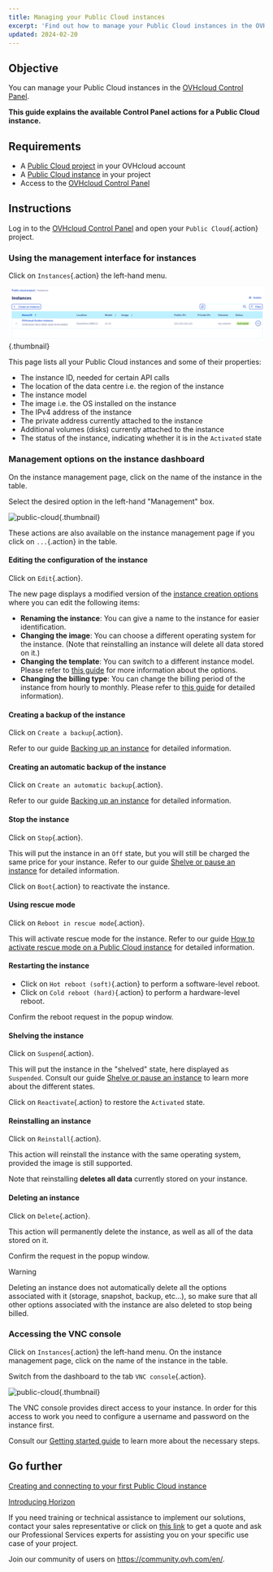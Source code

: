 ```yaml
---
title: Managing your Public Cloud instances
excerpt: 'Find out how to manage your Public Cloud instances in the OVHcloud Control Panel'
updated: 2024-02-20
---
```


## Objective

You can manage your Public Cloud instances in the [OVHcloud Control Panel](https://ca.ovh.com/auth/?action=gotomanager&from=https://www.ovh.com/asia/&ovhSubsidiary=asia).

**This guide explains the available Control Panel actions for a Public Cloud instance.**

## Requirements

- A [Public Cloud project](https://www.ovhcloud.com/asia/public-cloud/) in your OVHcloud account
- A [Public Cloud instance](/pages/public_cloud/compute/public-cloud-first-steps) in your project
- Access to the [OVHcloud Control Panel](https://ca.ovh.com/auth/?action=gotomanager&from=https://www.ovh.com/asia/&ovhSubsidiary=asia)

## Instructions

Log in to the [OVHcloud Control Panel](https://ca.ovh.com/auth/?action=gotomanager&from=https://www.ovh.com/asia/&ovhSubsidiary=asia) and open your `Public Cloud`{.action} project. 

### Using the management interface for instances

Click on `Instances`{.action} the left-hand menu. 

![public-cloud](images/compute-2024.png){.thumbnail}

This page lists all your Public Cloud instances and some of their properties:

- The instance ID, needed for certain API calls
- The location of the data centre i.e. the region of the instance
- The instance model
- The image i.e. the OS installed on the instance
- The IPv4 address of the instance
- The private address currently attached to the instance
- Additional volumes (disks) currently attached to the instance
- The status of the instance, indicating whether it is in the `Activated` state

### Management options on the instance dashboard

On the instance management page, click on the name of the instance in the table.

Select the desired option in the left-hand "Management" box.

![public-cloud](images/management.png){.thumbnail}

These actions are also available on the instance management page if you click on `...`{.action} in the table.

#### Editing the configuration of the instance

Click on `Edit`{.action}.

The new page displays a modified version of the [instance creation options](/pages/public_cloud/compute/public-cloud-first-steps) where you can edit the following items:

- **Renaming the instance**: You can give a name to the instance for easier identification.
- **Changing the image**: You can choose a different operating system for the instance. (Note that reinstalling an instance will delete all data stored on it.)
- **Changing the template**: You can switch to a different instance model. Please refer to [this guide](/pages/public_cloud/compute/public-cloud-first-steps#create-instance) for more information about the options.
- **Changing the billing type**: You can change the billing period of the instance from hourly to monthly. Please refer to [this guide](/pages/account_and_service_management/managing_billing_payments_and_services/changing_hourly_monthly_billing) for detailed information).

#### Creating a backup of the instance

Click on `Create a backup`{.action}.

Refer to our guide [Backing up an instance](/pages/public_cloud/compute/save_an_instance) for detailed information. 

#### Creating an automatic backup of the instance

Click on `Create an automatic backup`{.action}.

Refer to our guide [Backing up an instance](/pages/public_cloud/compute/save_an_instance#creating-an-automated-backup-of-an-instance) for detailed information.

#### Stop the instance

Click on `Stop`{.action}.

This will put the instance in an `Off` state, but you will still be charged the same price for your instance. Refer to our guide [Shelve or pause an instance](/pages/public_cloud/compute/suspend_or_pause_an_instance#suspend-stop-an-instance) for detailed information.

Click on `Boot`{.action} to reactivate the instance.

#### Using rescue mode

Click on `Reboot in rescue mode`{.action}.

This will activate rescue mode for the instance. Refer to our guide [How to activate rescue mode on a Public Cloud instance](/pages/public_cloud/compute/put_an_instance_in_rescue_mode) for detailed information.

#### Restarting the instance

- Click on `Hot reboot (soft)`{.action} to perform a software-level reboot.
- Click on `Cold reboot (hard)`{.action} to perform a hardware-level reboot.

Confirm the reboot request in the popup window.

#### Shelving the instance

Click on `Suspend`{.action}.

This will put the instance in the "shelved" state, here displayed as `Suspended`. Consult our guide [Shelve or pause an instance](/pages/public_cloud/compute/suspend_or_pause_an_instance#shelve-suspend-an-instance) to learn more about the different states.

Click on `Reactivate`{.action} to restore the `Activated` state.

#### Reinstalling an instance

Click on `Reinstall`{.action}.

This action will reinstall the instance with the same operating system, provided the image is still supported.

Note that reinstalling **deletes all data** currently stored on your instance.

#### Deleting an instance

Click on `Delete`{.action}.

This action will permanently delete the instance, as well as all of the data stored on it.

Confirm the request in the popup window.

> [!warning]
> Deleting an instance does not automatically delete all the options associated with it (storage, snapshot, backup, etc...), so make sure that all other options associated with the instance are also deleted to stop being billed.
>

### Accessing the VNC console <a name="accessvnc"></a>

Click on `Instances`{.action} the left-hand menu. On the instance management page, click on the name of the instance in the table.

Switch from the dashboard to the tab `VNC console`{.action}.

![public-cloud](images/vnc1.png){.thumbnail}

The VNC console provides direct access to your instance. In order for this access to work you need to configure a username and password on the instance first. 

Consult our [Getting started guide](/pages/public_cloud/compute/public-cloud-first-steps#connect-to-instance) to learn more about the necessary steps.

## Go further

[Creating and connecting to your first Public Cloud instance](/pages/public_cloud/compute/public-cloud-first-steps)

[Introducing Horizon](/pages/public_cloud/compute/introducing_horizon)

If you need training or technical assistance to implement our solutions, contact your sales representative or click on [this link](/links/professional-services) to get a quote and ask our Professional Services experts for assisting you on your specific use case of your project.

Join our community of users on <https://community.ovh.com/en/>.